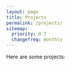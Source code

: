 ```yaml
---
layout: page
title: Projects
permalink: /projects/
sitemap:
  priority: 0.7
  changefreq: monthly
---
```


Here are some projects: